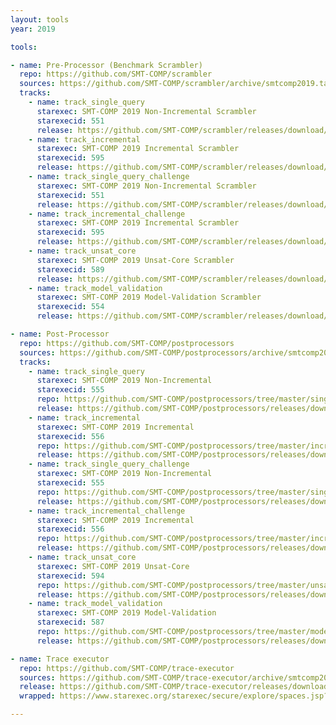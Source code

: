 ```yaml
---
layout: tools
year: 2019

tools:

- name: Pre-Processor (Benchmark Scrambler)
  repo: https://github.com/SMT-COMP/scrambler
  sources: https://github.com/SMT-COMP/scrambler/archive/smtcomp2019.tar.gz
  tracks:
    - name: track_single_query
      starexec: SMT-COMP 2019 Non-Incremental Scrambler
      starexecid: 551
      release: https://github.com/SMT-COMP/scrambler/releases/download/smtcomp2019/SMT-COMP-2019-non-incremental-scrambler.tar.xz
    - name: track_incremental
      starexec: SMT-COMP 2019 Incremental Scrambler
      starexecid: 595
      release: https://github.com/SMT-COMP/scrambler/releases/download/smtcomp2019/SMT-COMP-2019-incremental-scrambler.tar.xz
    - name: track_single_query_challenge
      starexec: SMT-COMP 2019 Non-Incremental Scrambler
      starexecid: 551
      release: https://github.com/SMT-COMP/scrambler/releases/download/smtcomp2019/SMT-COMP-2019-non-incremental-scrambler.tar.xz
    - name: track_incremental_challenge
      starexec: SMT-COMP 2019 Incremental Scrambler
      starexecid: 595
      release: https://github.com/SMT-COMP/scrambler/releases/download/smtcomp2019/SMT-COMP-2019-incremental-scrambler.tar.xz
    - name: track_unsat_core
      starexec: SMT-COMP 2019 Unsat-Core Scrambler
      starexecid: 589
      release: https://github.com/SMT-COMP/scrambler/releases/download/smtcomp2019/SMT-COMP-2019-unsat-core-scrambler.tar.xz
    - name: track_model_validation
      starexec: SMT-COMP 2019 Model-Validation Scrambler
      starexecid: 554
      release: https://github.com/SMT-COMP/scrambler/releases/download/smtcomp2019/SMT-COMP-2019-model-validation-scrambler.tar.xz

- name: Post-Processor
  repo: https://github.com/SMT-COMP/postprocessors
  sources: https://github.com/SMT-COMP/postprocessors/archive/smtcomp2019.tar.gz
  tracks:
    - name: track_single_query
      starexec: SMT-COMP 2019 Non-Incremental
      starexecid: 555
      repo: https://github.com/SMT-COMP/postprocessors/tree/master/single-problem-challenge-track
      release: https://github.com/SMT-COMP/postprocessors/releases/download/smtcomp2019/SMT-COMP-2019-non-incremental-post-processor.tar.xz
    - name: track_incremental
      starexec: SMT-COMP 2019 Incremental
      starexecid: 556
      repo: https://github.com/SMT-COMP/postprocessors/tree/master/incremental-track
      release: https://github.com/SMT-COMP/postprocessors/releases/download/smtcomp2019/SMT-COMP-2019-incremental-post-processor.tar.xz
    - name: track_single_query_challenge
      starexec: SMT-COMP 2019 Non-Incremental
      starexecid: 555
      repo: https://github.com/SMT-COMP/postprocessors/tree/master/single-problem-challenge-track
      release: https://github.com/SMT-COMP/postprocessors/releases/download/smtcomp2019/SMT-COMP-2019-non-incremental-post-processor.tar.xz
    - name: track_incremental_challenge
      starexec: SMT-COMP 2019 Incremental
      starexecid: 556
      repo: https://github.com/SMT-COMP/postprocessors/tree/master/incremental-track
      release: https://github.com/SMT-COMP/postprocessors/releases/download/smtcomp2019/SMT-COMP-2019-incremental-post-processor.tar.xz
    - name: track_unsat_core
      starexec: SMT-COMP 2019 Unsat-Core
      starexecid: 594
      repo: https://github.com/SMT-COMP/postprocessors/tree/master/unsat-core-track
      release: https://github.com/SMT-COMP/postprocessors/releases/download/smtcomp2019/SMT-COMP-2019-unsat-core-post-processor.tar.xz
    - name: track_model_validation
      starexec: SMT-COMP 2019 Model-Validation
      starexecid: 587
      repo: https://github.com/SMT-COMP/postprocessors/tree/master/model-validation-track
      release: https://github.com/SMT-COMP/postprocessors/releases/download/smtcomp2019/SMT-COMP-2019-model-validation-post-processor.tar.xz

- name: Trace executor
  repo: https://github.com/SMT-COMP/trace-executor
  sources: https://github.com/SMT-COMP/trace-executor/archive/smtcomp2019.tar.gz
  release: https://github.com/SMT-COMP/trace-executor/releases/download/smtcomp2019/SMT-COMP-2019-trace-executor.tar.xz
  wrapped: https://www.starexec.org/starexec/secure/explore/spaces.jsp?id=369598

---
```

